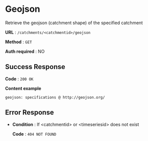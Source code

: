 ﻿# Geojson

Retrieve the geojson (catchment shape) of the specified catchment

**URL** : `/catchments/<catchmentid>/geojson`

**Method** : `GET`

**Auth required** : NO


## Success Response

**Code** : `200 OK`

**Content example**

```
geojson: specifications @ http://geojson.org/
```

## Error Response

* **Condition** : If \<catchmentid> or \<timeseriesid> does not exist

	**Code** : `404 NOT FOUND`
